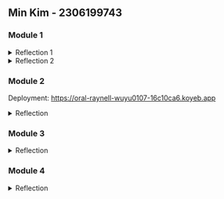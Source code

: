 ## Min Kim - 2306199743

### Module 1
<details>
<summary>Reflection 1</summary>

#### You already implemented two new features using Spring Boot. Check again your source code and evaluate the coding standards that you have learned in this module. Write clean code principles and secure coding practices that have been applied to your code.  If you find any mistake in your source code, please explain how to improve your code. 

I focused on coding standards that emphasize readability and maintainability in this exercise. I ensured that each function does only one thing, and operates as intended. The code follows a consistent formattting, such as proper indentation and keeping lines short as possible to maintain clarity and focus. I also used descriptive names for variables and functions like ```findProductByID``` which conveys its purpose clearly, retrieving a product by its product ID. 
Additional function names used in this exercise are ```edit``` and ```delete``` and these functions are also predictable by their names. 

Areas I would like to improve is adding comments to improve the readability as the current code lacks the documentation (ex. why the function works like this and that) and have better error handling so that the program can handle unexpected scenarios when running.

</details>

<details>
  <summary>Reflection 2</summary>

  #### After writing the unit test, how do you feel? How many unit tests should be made in a class? How to make sure that our unit tests are enough to verify our program? It would be good if you learned about code coverage. Code coverage is a metric that can help you understand how much of your source is tested. If you have 100% code coverage, does that mean your code has no bugs or errors? 

  Seeing the results of the written unit tests gave me confidence that the code works as expected. But, since there is no answer to which or what kind of unit test should be written, there still might be parts that are not working properly. I think at least one unit test per method is required so that it checks that the function works properly for its purpose. To make sure that our unit tests are enough to verify, it's important to follow the principle of testing both positive and negative scenarios. Code coverage of 100% implies that all code is executed, but this doesn't necessarily mean that the code has no bugs or errors. 
  
  #### Suppose that after writing the CreateProductFunctionalTest.java along with the corresponding test case, you were asked to create another functional test suite that verifies the number of items in the product list. You decided to create a new Java class similar to the prior functional test suites with the same setup procedures and instance variables.What do you think about the cleanliness of the code of the new functional test suite? Will the new code reduce the code quality? Identify the potential clean code issues, explain the reasons, and suggest possible improvements to make the code cleaner! 

  There would be issues with the cleanliness of the code since there would be repetition of instance variables and command methods from the ```CreateProductFunctionTest.java``` file if we follow the same setup procedures. This will violate the DRY (Don't Repeat Youself) rule of clean coding principles. Instead of repeating the same setup process and instance variables, we can create a base test class that contains the shared setup procedures and instance variables, then extend all functional test classes from this base class. 

</details>

### Module 2
Deployment: https://oral-raynell-wuyu0107-16c10ca6.koyeb.app
<details>
<summary>Reflection</summary>

#### List the code quality issue(s) that you fixed during the exercise and explain your strategy on fixing them.
Empty Test Methods
   - SonarCloud identified that test methods ```contextLoads()``` and ```setup()``` were empty, suggesting that the methods need to be either implemented or commented with the purpose
   - I fixed this code quality issue by adding a nested comment explaining why the methods are empty. 

Variable Name Hiding a Field
  - The local variable ```product``` in the test was hiding a field declared in the same class. So SonarCloud suggested renaming the variable again to avoid confusion and potential errors
    - I fixed this issue by renaming the local variable from ```product``` to ```newProduct```, so that there will be no more confusion with the variable names

#### Look at your CI/CD workflows (GitHub)/pipelines (GitLab). Do you think the current implementation has met the definition of Continuous Integration and Continuous Deployment? Explain the reasons (minimum 3 sentences)!
I think the current implementation meets some part of the definition of continuous integration and continuous deployment (CI/CD). The workflows that I have implemented in this exercise include automated builds, security checks via Scorecard, and code analysis via SonarCloud. This indicates that the code is integrated and verified every push to the branches. However, since there is no automated testing of the code, it misses complete definition of continuous integration. For continuous deployment, this was done by integrating Koyeb to my project. It would allow for automated deployments to cloud environment after successful builds and checks. This meets the definition of continuous deployment as changes would be automatically deployed to the live environment. 

</details>

### Module 3
<details>
<summary>Reflection</summary>

#### Explain what principles you apply to your project!

Principles that were applied to my project are:

```Single Responsibility Principle (SRP)```: It means that each class has a single responsibility. For example, controllers are broken into two parts, car and product. The ```CarController``` will handle only for the cars, while ```ProductController``` will only handle for the products. 

```Open/Closed Principle (OCP)```: The principle allows implementations to be extended without existing classes. These are illustrated in the ```CarServiceImpl``` and ```ProductServiceImpl``` where if new features have to be added, new methods/functions can be created rather than changing the existing code. 

```Interface Segregation Principle (ISP)```: The principle focuses on making multiple smaller interfaces, rather than having big ones. This principle is shown in ```CarService``` and ```ProductService```, allowing only the required behaviors to be implemented. 

#### Explain the advantages of applying SOLID principles to your project with examples.

1. Improved maintainability of the code: since each class has single responsibility, making changes in one part of the code won't affect the other areas. For example, if there is a logic change in ```CarService```, the repository of it will not get affected by the change.
2. Easier implementation of new features: OCP ensures new features to be implemented without making changes to existing classes. If new type of product is added, new service implementation can be done without changing ```ProductService```.
3. Reusable components of code: the interfaces and abstraction allows parts of code to be reused. For example, the ```CarService``` interface allows multiple implementations to be made, without affecting other existing code. 

#### Explain the disadvantages of not applying SOLID principles to your project with examples.

1. Difficulty in maintaining code: if single class has multiple responsibilities, making a change in one part may affect the other part - possibly making it to not work. If ```CarService``` handled database operations, a change in business logic may affect the database queries too. 
2. Difficult implementation of new features: Without OCP, making modifications or implementations of features require modification of existing classes, which may result in potential bugs. 
3. Code duplication: having large interfaces may allow unrelated classes to be implemented with unnecessary methods. 

</details>

### Module 4
<details>
<summary>Reflection</summary>

#### Reflect based on Percival (2017) proposed self-reflective questions (in “Principles and Best Practice of Testing” submodule, chapter “Evaluating Your Testing Objectives”), whether this TDD flow is useful enough for you or not. If not, explain things that you need to do next time you make more tests.

I think the TDD flow is effective when we have a clear picture of how the project will look like, such as features that we implement. We can test out each feature while implementing so that evaluation of the code can be done simultaneously. This helps us to ensure that our features won't have any problems later on, with other features being implemented. I think for this tutorial part, the TDD flow was useful since we had a clear flow of how each feature works and how it has to be implemented. 

#### You have created unit tests in Tutorial. Now reflect whether your tests have successfully followed F.I.R.S.T. principle or not. If not, explain things that you need to do the next time you create more tests.

F(Fast): For the current situation of the tutorial, it does follow this, because the number of unit test cases that we run are still small. However, this may be different when we run more test cases in our projects. 

I(Isolated): The unit test cases were independent of each other without one unit test affecting the result of the other unit case. So I guess the tutorial follows this rule too.

R(Repeatable): Since each tests do not reply on external dependencies, and the assertions use fixed values, we can say that the unit tests in the tutorial follows this principle. 

S(Self-validating): All test have clear assertions such as ```assertEqual``` and ```assertThrows``` which defines the expected outcome. If the result of the working code gives out a different result from the assertions, the test will automatically self validate the result of the code. Hence this principle is followed during the tutorial. 

T(Timely): I think the project follow the Timely principle, since the tests were generally created/implemented before or during development of the actual functionality of the features.  

</details>


</details>



